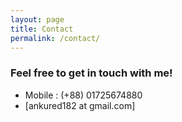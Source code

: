 ```yaml
---
layout: page
title: Contact
permalink: /contact/
---
```


### Feel free to get in touch with me!

* Mobile : (+88) 01725674880
* [ankured182 at gmail.com]
